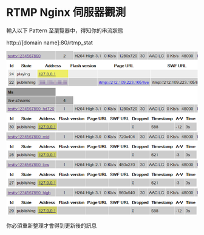 # RTMP Nginx 伺服器觀測

輸入以下 Pattern 至瀏覽器中，得知你的串流狀態

http://[domain name]:80/rtmp_stat

![RTMP_STATE](./../../images/rtmp_stat.png)

你必須重新整理才會得到更新後的訊息
